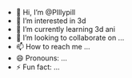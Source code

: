- 👋 Hi, I’m @PIllypill
- 👀 I’m interested in 3d
- 🌱 I’m currently learning 3d ani
- 💞️ I’m looking to collaborate on ...
- 📫 How to reach me ...
- 😄 Pronouns: ...
- ⚡ Fun fact: ...

<!---
PIllypill/PIllypill is a ✨ special ✨ repository because its `README.md` (this file) appears on your GitHub profile.
You can click the Preview link to take a look at your changes.
--->
